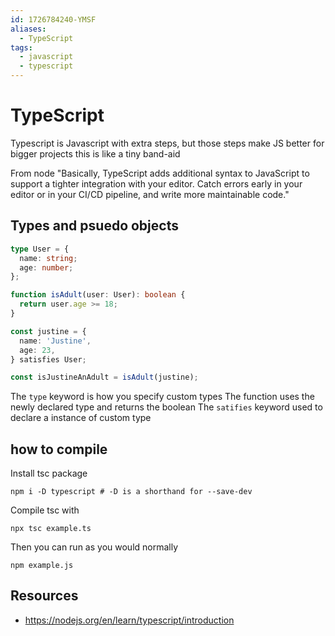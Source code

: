 ```yaml
---
id: 1726784240-YMSF
aliases:
  - TypeScript
tags:
  - javascript
  - typescript
---
```


# TypeScript

Typescript is Javascript with extra steps, but those steps make JS better for bigger projects
this is like a tiny band-aid

From node
"Basically, TypeScript adds additional syntax to JavaScript to support a tighter integration with your editor. Catch errors early in your editor or in your CI/CD pipeline, and write more maintainable code."

## Types and psuedo objects

```Typescript
type User = {
  name: string;
  age: number;
};

function isAdult(user: User): boolean {
  return user.age >= 18;
}

const justine = {
  name: 'Justine',
  age: 23,
} satisfies User;

const isJustineAnAdult = isAdult(justine);
```

The `type` keyword is how you specify custom types
The function uses the newly declared type and returns the boolean
The `satifies` keyword used to declare a instance of custom type

## how to compile

Install tsc package

```Shell
npm i -D typescript # -D is a shorthand for --save-dev
```

Compile tsc with

```Shell
npx tsc example.ts
```

Then you can run as you would normally

```Shell
npm example.js
```

## Resources

- <https://nodejs.org/en/learn/typescript/introduction>
